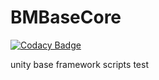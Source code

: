 # BMBaseCore

[![Codacy Badge](https://api.codacy.com/project/badge/Grade/82c7c816cd9e4610b336012fae3445d0)](https://app.codacy.com/gh/BanMing/BMBaseCore?utm_source=github.com&utm_medium=referral&utm_content=BanMing/BMBaseCore&utm_campaign=Badge_Grade)

unity base framework scripts
test
